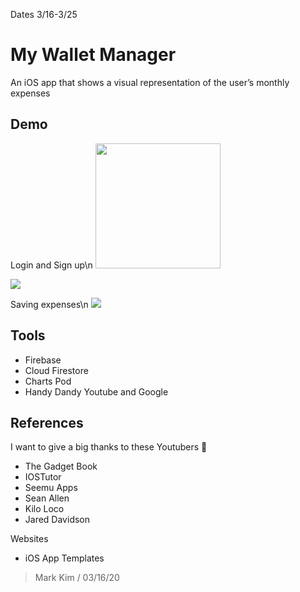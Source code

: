 Dates 3/16-3/25
# My Wallet Manager
An iOS app that shows a visual representation of the user’s monthly expenses

## Demo
Login and Sign up\n
<img src="static/WMLogin.gif" width = "200">

![](static/WMSignup.gif)

Saving expenses\n
![](static/WMDemo.gif)


## Tools

* Firebase
* Cloud Firestore
* Charts Pod
* Handy Dandy Youtube and Google

## References

I want to give a big thanks to these Youtubers 🦾
* The Gadget Book
* IOSTutor
* Seemu Apps
* Sean Allen
* Kilo Loco
* Jared Davidson

Websites
* iOS App Templates

> Mark Kim / 03/16/20
